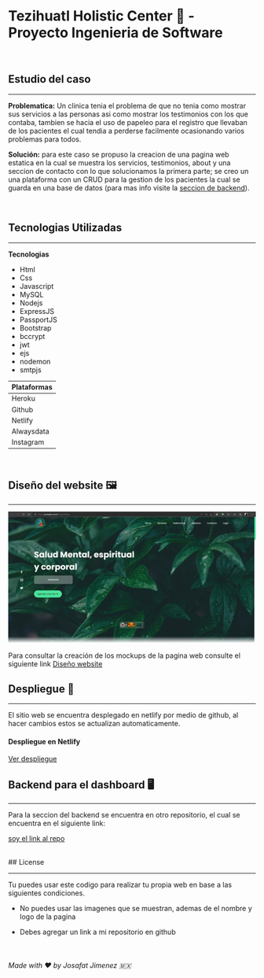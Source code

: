 # Tezihuatl Holistic Center :hospital: - Proyecto Ingenieria de Software
<br>

## Estudio del caso
---
**Problematica:** Un clinica tenia el problema de que no tenia como mostrar sus servicios a las personas asi como mostrar los testimonios con los que contaba, tambien se hacia el uso de papeleo para el registro que llevaban de los pacientes el cual tendia a perderse facilmente ocasionando varios problemas para todos.

**Solución:**  para este caso se propuso la creacion de una pagina web estatica en la cual se muestra los servicios, testimonios, about y una seccion de contacto con lo que solucionamos la primera parte; se creo un una plataforma con un CRUD para la gestion de los pacientes la cual se guarda en una base de datos (para mas info visite la [seccion de backend](https://github.com/JosafatJimenezB/tezihuatl_backend)).

<br>

## Tecnologias Utilizadas
---

**Tecnologias**
- Html        
- Css          
- Javascript            
- MySQL       
- Nodejs      
- ExpressJS   
- PassportJS  
- Bootstrap   
- bccrypt     
- jwt         
- ejs          
- nodemon     
- smtpjs      

| Plataformas |
| ----------- |
|  Heroku     |
|  Github     |
|  Netlify    |
|  Alwaysdata |
|  Instagram  |


<br>

## Diseño del website :framed_picture:
---
![vista previa](./Views/view.jpg)

Para consultar la creación de los mockups de la pagina web consulte el siguiente link [Diseño website](./Views/tezihuatl%20UI%20Definitiva.pdf)

## Despliegue :rocket:

---

El sitio web se encuentra desplegado en netlify por medio de github, al hacer cambios estos se actualizan automaticamente.

#### Despliegue en Netlify

[Ver despliegue](https://admirable-basbousa-5b8685.netlify.app/#)
## Backend para el dashboard :desktop_computer:

---

Para la seccion del backend se encuentra en otro repositorio, el cual se encuentra en el siguiente link:

[soy el link al repo](https://github.com/JosafatJimenezB/Tezihuatl_Backend)

<br>
## License

---

Tu puedes usar este codigo para realizar tu propia web en base a las siguientes condiciones.

- No puedes usar las imagenes que se muestran, ademas de el nombre y logo de la pagina

- Debes agregar un link a mi repositorio en github

<br>

###### Made with :heart: by Josafat Jimenez :mexico:

